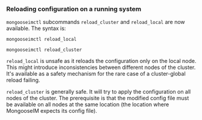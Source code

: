 ### Reloading configuration on a running system 

`mongooseimctl` subcommands `reload_cluster` and `reload_local` are now available. The syntax is:

`mongooseimctl reload_local`

`mongooseimctl reload_cluster`

`reload_local` is unsafe as it reloads the configuration only on the local node.
This might introduce inconsistencies between different nodes of the cluster.
It's available as a safety mechanism for the rare case of a cluster-global reload failing.

`reload_cluster` is generally safe. It will try to apply the configuration
on all nodes of the cluster.
The prerequisite is that the modified config file must be available on
all nodes at the same location (the location where MongooseIM expects its config file).
